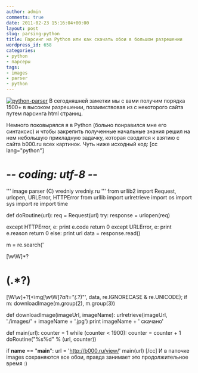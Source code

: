 ```yaml
---
author: admin
comments: true
date: 2011-02-23 15:16:04+00:00
layout: post
slug: parsing-python
title: Парсинг на Python или как скачать обои в большом разрешении
wordpress_id: 658
categories:
- python
- парсеры
tags:
- images
- parser
- python
---
```


[![python-parser](http://vredniy.ru/wp-content/uploads/2011/02/python-parser-150x150.png)](http://vredniy.ru/wp-content/uploads/2011/02/python-parser.png)
В сегодняшней заметки мы с вами получим порядка 1500+ в высоком разрешении, позаимствовав из с некоторого сайта путем парсинга html страниц.
<!-- more -->
Немного поковырялся я в Python (больно понравился мне его синтаксис) и чтобы закрепить полученные начальные знания решил на нем небольшую прикладную задачку, которая сводится к взятию с сайта b000.ru всех картинок. Чуть ниже исходный код:
[cc lang="python"]
# -*- coding: utf-8 -*-
''' 
image parser 
(C) vredniy
vredniy.ru
'''
from urllib2 import Request, urlopen, URLError, HTTPError
from urllib import urlretrieve
import os
import sys
import re
import time

def doRoutine(url):
     req = Request(url)
     try: response = urlopen(req)

except HTTPError, e:
     print e.code
     return 0
except URLError, e:
     print e.reason
     return 0
else:
     print url
     data = response.read()

m = re.search('

[\w\W]*?

# (.*?)

[\W\w]+?[<img[\w\W]*?alt="(.*?)"', data, re.IGNORECASE & re.UNICODE);
if m:
     downloadImage(m.group(2), m.group(3))


def downloadImage(imageUrl, imageName):
     urlretrieve(imageUrl, './images/' + imageName + '.jpg')
     print imageName + ' скачано'

def main(url):
     counter = 1
     while (counter < 1900):
     counter = counter + 1
     doRoutine("%s%d" % (url, counter))

if __name__ == "__main__":
url = 'http://b000.ru/view/'
main(url)
[/cc]
И в папочке images сохраняются все обои, правда занимает это продолжительное время :)
